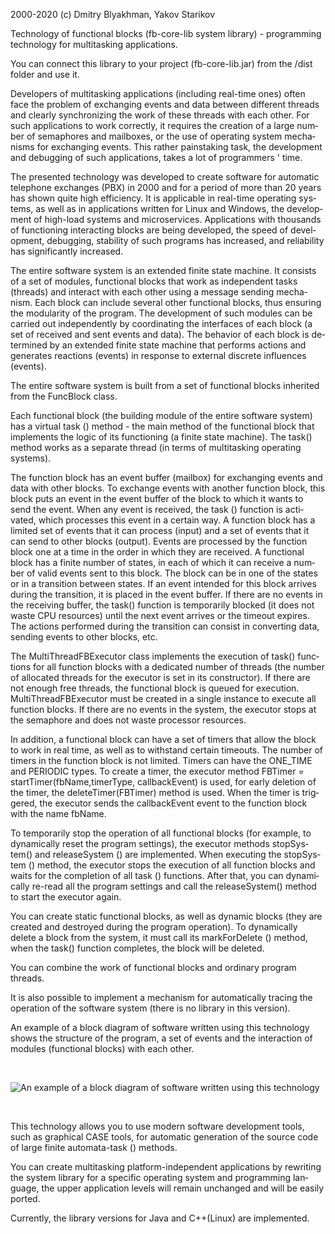 <html>

<head>
</head>

<body lang=RU style='tab-interval:35.4pt'>

<div class=WordSection1>

<p class=MsoNormal><span lang=EN-US style='mso-ansi-language:EN-US'>2000-2020 (c) Dmitry <span
class=SpellE>Blyakhman</span>, <span class=SpellE>Yakov</span> <span
class=SpellE>Starikov</span> <o:p></o:p></span></p>

<p class=MsoNormal><span lang=EN-US style='mso-ansi-language:EN-US'>Technology of functional blocks (<span class=SpellE>fb</span>-core-lib system library) - programming
technology for multitasking applications.<o:p></o:p></span></p>

<p class=MsoNormal><span lang=EN-US style='mso-ansi-language:EN-US'>You can
connect this library to your project (fb-core-lib.jar) from the /dist folder and
use it.<o:p></o:p></span></p>

<p class=MsoNormal><span lang=EN-US style='mso-ansi-language:EN-US'>Developers
of multitasking applications (including real-time ones) often face the problem
of exchanging events and data between different threads and clearly
synchronizing the work of these threads with each other. For such applications
to work correctly, it requires the creation of a large number of semaphores and
mailboxes, or the use of operating system mechanisms for exchanging events.
This rather painstaking task, the development and debugging of such
applications, takes a lot of programmers ' time.<o:p></o:p></span></p>

<p class=MsoNormal><span lang=EN-US style='mso-ansi-language:EN-US'>The
presented technology was developed to create software for automatic telephone
exchanges (PBX) in 2000 and for a period of more than 20 years has shown quite
high efficiency. It is applicable in real-time operating systems, as well as in
applications written for Linux and Windows, the development of high-load systems
and <span class=SpellE>microservices</span>. Applications with thousands of
functioning interacting blocks are being developed, the speed of development,
debugging, stability of such programs has increased, and reliability has
significantly increased.<o:p></o:p></span></p>

<p class=MsoNormal><span lang=EN-US style='mso-ansi-language:EN-US'>The entire
software system is an extended finite state machine. It consists of a set of
modules, functional blocks that work as independent tasks (threads) and
interact with each other using a message sending mechanism. Each block can
include several other functional blocks, thus ensuring the modularity of the
program. The development of such modules can be carried out independently by
coordinating the interfaces of each block (a set of received and sent events
and data). The behavior of each block is determined by an extended finite state
machine that performs actions and generates reactions (events) in response to
external discrete influences (events).<o:p></o:p></span></p>

<p class=MsoNormal><span lang=EN-US style='mso-ansi-language:EN-US'>The entire
software system is built from a set of functional blocks inherited from the <span
class=SpellE>FuncBlock</span> class.<o:p></o:p></span></p>

<p class=MsoNormal><span lang=EN-US style='mso-ansi-language:EN-US'>Each
functional block (the building module of the entire software system) has a
virtual task () method - the main method of the functional block that
implements the logic of its functioning (a finite state machine). The <span
class=GramE>task(</span>) method works as a separate thread (in terms of
multitasking operating systems).<o:p></o:p></span></p>

<p class=MsoNormal><span lang=EN-US style='mso-ansi-language:EN-US'>The
function block has an event buffer (mailbox) for exchanging events and data
with other blocks. To exchange events with another function block, this block
puts an event in the event buffer of the block to which it wants to send the
event. When any event is received, the task () function is activated, which
processes this event in a certain way. A function block has a limited set of
events that it can process (input) and a set of events that it can send to
other blocks (output). Events are processed by the function block one at a time
in the order in which they are received. A functional block has a finite number
of states, in each of which it can receive a number of valid events sent to
this block. The block can be in one of the states or in a transition between
states. If an event intended for this block arrives during the transition, it
is placed in the event buffer. If there are no events in the receiving buffer,
the <span class=GramE>task(</span>) function is temporarily blocked (it does
not waste CPU resources) until the next event arrives or the timeout expires.
The actions performed during the transition can consist in converting data,
sending events to other blocks, etc.<o:p></o:p></span></p>

<p class=MsoNormal><span lang=EN-US style='mso-ansi-language:EN-US'>The <span
class=SpellE>MultiThreadFBExecutor</span> class implements the execution of <span
class=GramE>task(</span>) functions for all function blocks with a dedicated
number of threads (the number of allocated threads for the executor is set in
its constructor). If there are not enough free threads, the functional block is
queued for execution. <span class=SpellE>MultiThreadFBExecutor</span> must be
created in a single instance to execute all function blocks. If there are no
events in the system, the executor stops at the semaphore and does not waste
processor resources.<o:p></o:p></span></p>

<p class=MsoNormal><span lang=EN-US style='mso-ansi-language:EN-US'>In
addition, a functional block can have a set of timers that allow the block to
work in real time, as well as to withstand certain timeouts. The number of
timers in the function block is not limited. Timers can have the ONE_TIME and
PERIODIC types. To create a timer, the executor method <span class=SpellE>FBTimer</span>
= <span class=SpellE><span class=GramE>startTimer</span></span><span
class=GramE>(</span><span class=SpellE>fbName,timerType</span>, <span
class=SpellE>callbackEvent</span>) is used, for early deletion of the timer,
the <span class=SpellE>deleteTimer</span>(<span class=SpellE>FBTimer</span>)
method is used. When the timer is triggered, the executor sends the <span
class=SpellE>callbackEvent</span> event to the function block with the name <span
class=SpellE>fbName</span>.<o:p></o:p></span></p>

<p class=MsoNormal><span lang=EN-US style='mso-ansi-language:EN-US'>To
temporarily stop the operation of all functional blocks (for example, to
dynamically reset the program settings), the executor methods <span
class=SpellE><span class=GramE>stopSystem</span></span><span class=GramE>(</span>)
and <span class=SpellE>releaseSystem</span> () are implemented. When executing
the <span class=SpellE>stopSystem</span> () method, the executor stops the
execution of all function blocks and waits for the completion of all task ()
functions. After that, you can dynamically re-read all the program settings and
call the <span class=SpellE><span class=GramE>releaseSystem</span></span><span
class=GramE>(</span>) method to start the executor again.<o:p></o:p></span></p>

<p class=MsoNormal><span lang=EN-US style='mso-ansi-language:EN-US'>You can
create static functional blocks, as well as dynamic blocks (they are created
and destroyed during the program operation). To dynamically delete a block from
the system, it must call its <span class=SpellE>markForDelete</span> () method,
when the <span class=GramE>task(</span>) function completes, the block will be
deleted.<o:p></o:p></span></p>

<p class=MsoNormal><span lang=EN-US style='mso-ansi-language:EN-US'>You can
combine the work of functional blocks and ordinary program threads.<o:p></o:p></span></p>

<p class=MsoNormal><span lang=EN-US style='mso-ansi-language:EN-US'>It is also
possible to implement a mechanism for automatically tracing the operation of
the software system (there is no library in this version).<o:p></o:p></span></p>

<p class=MsoNormal><span lang=EN-US style='mso-ansi-language:EN-US'>An example
of a block diagram of software written using this technology shows the
structure of the program, a set of events and the interaction of modules
(functional blocks) with each other.<o:p></o:p></span></p>

<p class=MsoNormal><span lang=EN-US style='mso-ansi-language:EN-US'><o:p>&nbsp;</o:p></span></p>
<img src="http://3.bp.blogspot.com/-2-rB1n9r0Z8/T30my6lY-RI/AAAAAAAAAGs/bBDg1QIeEEE/s1600/fb2.jpg" alt="An example
of a block diagram of software written using this technology">
<p class=MsoNormal><span lang=EN-US style='mso-ansi-language:EN-US'><o:p>&nbsp;</o:p></span></p>

<p class=MsoNormal><span lang=EN-US style='mso-ansi-language:EN-US'>This
technology allows you to use modern software development tools, such as
graphical CASE tools, for automatic generation of the source code of large
finite automata-task () methods.<o:p></o:p></span></p>

<p class=MsoNormal><span lang=EN-US style='mso-ansi-language:EN-US'>You can
create multitasking platform-independent applications by rewriting the system
library for a specific operating system and programming language, the upper
application levels will remain unchanged and will be easily ported.<o:p></o:p></span></p>

<p class=MsoNormal><span lang=EN-US style='mso-ansi-language:EN-US'>Currently, the
library versions for Java and C+<span class=GramE>+(</span>Linux) are
implemented.<o:p></o:p></span></p>

</div>

</body>

</html>
